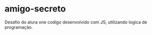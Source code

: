 # amigo-secreto
Desafio do alura one
codigo desenvolvido com JS, utilizando logica de programação. 

